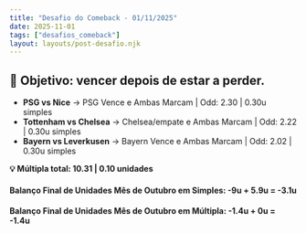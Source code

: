 ```yaml
---
title: "Desafio do Comeback - 01/11/2025"
date: 2025-11-01
tags: ["desafios_comeback"]
layout: layouts/post-desafio.njk
---
```


## 🎯 Objetivo: vencer depois de estar a perder.

- **PSG vs Nice** → PSG Vence e Ambas Marcam | Odd: 2.30 | 0.30u simples 
- **Tottenham vs Chelsea** → Chelsea/empate e Ambas Marcam | Odd: 2.22 | 0.30u simples 
- **Bayern vs Leverkusen** → Bayern Vence e Ambas Marcam | Odd: 2.02 | 0.30u simples 

**💡 Múltipla total: 10.31 | 0.10 unidades** 

#### Balanço Final de Unidades Mês de Outubro em Simples: -9u + 5.9u = -3.1u
#### Balanço Final de Unidades Mês de Outubro em Múltipla: -1.4u + 0u = -1.4u